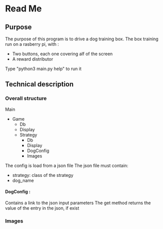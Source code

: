 # Read Me

## Purpose
The purpose of this program is to drive a dog training box.
The box training run on a rasberry pi, with :
- Two buttons, each one covering alf of the screen
- A reward distributor

Type "python3 main.py help" to run it

## Technical description
### Overall structure 
Main
 + Game
   + Db
   + Display
   + Strategy
     + Db
     + Display
     + DogConfig
     + Images

The config is load from a json file
The json file must contain:
- strategy: class of the strategy
- dog_name

#### DogConfig :
Contains a link to the json input parameters
The get method returns the value of the entry in the json, if exist

### Images

